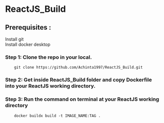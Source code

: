 # ReactJS_Build

## Prerequisites :
Install git \
Install docker desktop

### Step 1: Clone the repo in your local.
        git clone https://github.com/Achinta1997/ReactJS_Build.git

### Step 2: Get inside ReactJS_Build folder and copy Dockerfile into your ReactJS working directory.

### Step 3: Run the command on terminal at your ReactJS working directory
        docker buildx build -t IMAGE_NAME:TAG . 
